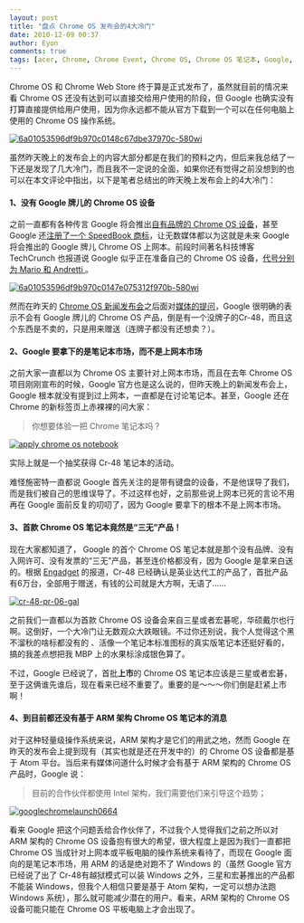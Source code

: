 ```yaml
---
layout: post
title: "盘点 Chrome OS 发布会的4大冷门"
date: 2010-12-09 00:37
author: Eyon
comments: true
tags: [acer, Chrome, Chrome Event, Chrome OS, Chrome OS 笔记本, Google, samsung]
---
```

Chrome OS 和 Chrome Web Store 终于算是正式发布了，虽然就目前的情况来看 Chrome OS 还没有达到可以直接交给用户使用的阶段，但 Google 也确实没有打算直接提供给用户使用，因为你永远都不能从官方下载到一个可以在任何电脑上使用的 Chrome OS 操作系统。

<a href="http://img.chromi.org/2010/12/6a01053596df9b970c0148c67dbe37970c-580wi.jpg">![](http://img.chromi.org/2010/12/6a01053596df9b970c0148c67dbe37970c-580wi.jpg "6a01053596df9b970c0148c67dbe37970c-580wi")</a>

虽然昨天晚上的发布会上的内容大部分都是在我们的预料之内，但后来我总结了一下还是发现了几大冷门，而且我不一定说的全面，如果你还有觉得之前没想到的也可以在本文评论中指出，以下是笔者总结出的昨天晚上发布会上的4大冷门：



#### 1、没有 Google 牌儿的 Chrome OS 设备



之前一直都有各种传言 Google 将会推出[自有品牌的 Chrome OS 设备](http://www.chromi.org/archives/2592)，甚至 Google 还[注册了一个 SpeedBook 商标](http://www.chromi.org/archives/6883)，让无数媒体都以为这就是未来 Google 将会推出的 Google 牌儿 Chrome OS 上网本。前段时间著名科技博客 TechCrunch 也报道说 Google 似乎正在准备自己的 Chrome OS 设备，[代号分别为 Mario 和 Andretti ](http://www.chromi.org/archives/8756)。

<a href="http://img.chromi.org/2010/12/6a01053596df9b970c0147e075312f970b-580wi.jpg">![](http://img.chromi.org/2010/12/6a01053596df9b970c0147e075312f970b-580wi.jpg "6a01053596df9b970c0147e075312f970b-580wi")</a>

然而在昨天的 [Chrome OS 新闻发布会](http://www.chromi.org/archives/9068)之后面对[媒体的提问](http://www.chromi.org/archives/9152)，Google 很明确的表示<!--more-->不会有 Google 牌儿的 Chrome OS 产品，倒是有一个没牌子的Cr-48，而且这个东西是不卖的，只是用来赠送（连牌子都没有还想卖？）。



#### 2、Google 要拿下的是笔记本市场，而不是上网本市场



之前大家一直都以为 Chrome OS 主要针对上网本市场，而且在去年 Chrome OS 项目刚刚宣布的时候，Google 官方也是这么说的，但昨天晚上的新闻发布会上，Google 根本就没有提到过上网本，一直都是在讨论笔记本。甚至，Google 还在 Chrome 的新标签页上赤裸裸的问大家：



>你想要体验一把 Chrome 笔记本吗？



<a href="http://img.chromi.org/2010/12/apply-chrome-os-notebook-.png">![](http://img.chromi.org/2010/12/apply-chrome-os-notebook-.png "apply chrome os notebook")</a>

实际上就是一个抽奖获得 Cr-48 笔记本的活动。

难怪施密特一直都说 Google 首先关注的是带有键盘的设备，不是他误导了我们，而是我们被自己的思维误导了。不过这样也好，之前那些说上网本已死的言论不用再在 Google 面前反复的叨叨了，因为 Google 要拿下的根本不是上网本市场。



#### 3、首款 Chrome OS 笔记本竟然是“三无”产品！



现在大家都知道了， Google 的首个 Chrome OS 笔记本就是那个没有品牌、没有入网许可、没有发票的“三无”产品，甚至连价格都没有，因为 Google  是拿来白送的。根据 [Engadget](http://www.engadget.com/2010/12/08/inventec-ships-60-000-chrome-os-netbooks-to-google-says-let-the/) 的报道，Cr-48 已经确认是英业达代工的产品了，首批产品有6万台，全部用于赠送，有钱的公司就是大方啊，无语了......

<a href="http://img.chromi.org/2010/12/cr-48-pr-06-gal.jpg">![](http://img.chromi.org/2010/12/cr-48-pr-06-gal.jpg "cr-48-pr-06-gal")</a>

之前我们一直都以为首款  Chrome OS 设备会来自三星或者宏碁呢，华硕戴尔也行啊。这倒好，一个大冷门让无数观众大跌眼镜。不过你还别说，我个人觉得这个黑不溜秋的啥标都没有的 、活像一个笔记本标准图标的真实版笔记本还挺好看的，搞的我差点想把我 MBP 上的水果标涂成银色算了。

不过，Google 已经说了，首批**上市**的 Chrome OS 笔记本应该是三星或者宏碁，至于这俩谁先谁后，现在看来已经不重要了。重要的是～～～你们倒是赶紧上市啊！



#### 4、到目前都还没有基于 ARM 架构 Chrome OS 笔记本的消息



对于这种轻量级操作系统来说，ARM 架构才是它们的用武之地，然而 Google 在昨天的发布会上提到现有（其实也就是还在开发中的）的 Chrome OS 设备都是基于 Atom 平台。当后来有媒体问道什么时候才会有基于 ARM 架构的 Chrome OS 产品时，Google 说：



>目前的合作伙伴都使用 Intel 架构，我们需要他们来引导这个趋势；



<a href="http://img.chromi.org/2010/12/googlechromelaunch0664.jpg">![](http://img.chromi.org/2010/12/googlechromelaunch0664.jpg "googlechromelaunch0664")</a>

看来 Google 把这个问题丢给合作伙伴了，不过我个人觉得我们之前之所以对 ARM 架构的 Chrome OS 设备抱有很大的希望，很大程度上是因为我们一直都把 Chrome OS 当成针对上网本或平板电脑的操作系统来看待了，而现在 Google 面向的是笔记本市场，用 ARM 的话是绝对跑不了 Windows 的（虽然 Google 官方已经说了出了 Cr-48有越狱模式可以装 Windows 之外，三星和宏碁推出的产品都不能装 Windows，但我个人相信只要是基于 Atom 架构，一定可以想办法跑 Windows 系统），那么就可能减少潜在的用户。看来，ARM 架构的 Chrome OS 设备可能只能在 Chrome OS 平板电脑上才会出现了。




















